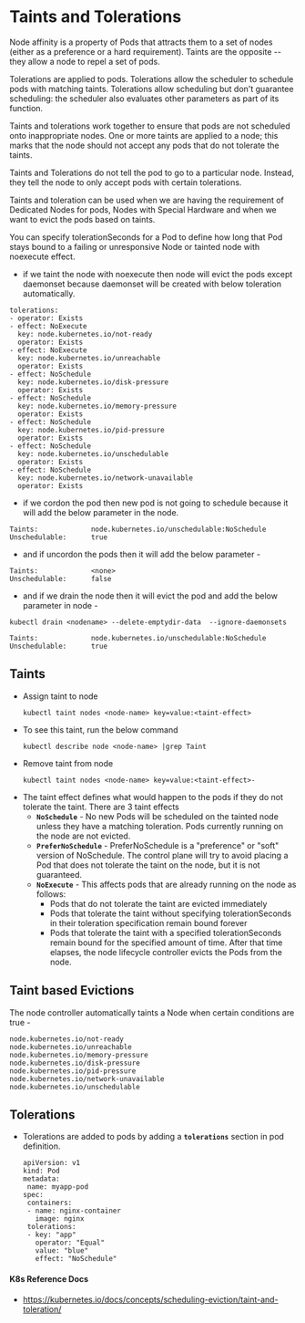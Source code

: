 # Taints and Tolerations 
Node affinity is a property of Pods that attracts them to a set of nodes (either as a preference or a hard requirement). Taints are the opposite -- they allow a node to repel a set of pods.

Tolerations are applied to pods. Tolerations allow the scheduler to schedule pods with matching taints. Tolerations allow scheduling but don't guarantee scheduling: the scheduler also evaluates other parameters as part of its function.

Taints and tolerations work together to ensure that pods are not scheduled onto inappropriate nodes. One or more taints are applied to a node; this marks that the node should not accept any pods that do not tolerate the taints.

Taints and Tolerations do not tell the pod to go to a particular node. Instead, they tell the node to only accept pods with certain tolerations.

Taints and toleration can be used when we are having the requirement of Dedicated Nodes for pods, Nodes with Special Hardware and when we want to evict the pods based on taints. 

You can specify tolerationSeconds for a Pod to define how long that Pod stays bound to a failing or unresponsive Node or tainted node with noexecute effect. 

- if we taint the node with noexecute then node will evict the pods except daemonset because daemonset will be created with below toleration automatically.
```
tolerations:
- operator: Exists
- effect: NoExecute
  key: node.kubernetes.io/not-ready
  operator: Exists
- effect: NoExecute
  key: node.kubernetes.io/unreachable
  operator: Exists
- effect: NoSchedule
  key: node.kubernetes.io/disk-pressure
  operator: Exists
- effect: NoSchedule
  key: node.kubernetes.io/memory-pressure
  operator: Exists
- effect: NoSchedule
  key: node.kubernetes.io/pid-pressure
  operator: Exists
- effect: NoSchedule
  key: node.kubernetes.io/unschedulable
  operator: Exists
- effect: NoSchedule
  key: node.kubernetes.io/network-unavailable
  operator: Exists
```



- if we cordon the pod then new pod is not going to schedule because it will add the below parameter in the node. 
```
Taints:             node.kubernetes.io/unschedulable:NoSchedule
Unschedulable:      true
```
- and if uncordon the pods then it will add the below parameter - 
```
Taints:             <none>
Unschedulable:      false
```
- and if we drain the node then it will evict the pod and add the below parameter in node -
```
kubectl drain <nodename> --delete-emptydir-data  --ignore-daemonsets
```
```
Taints:             node.kubernetes.io/unschedulable:NoSchedule
Unschedulable:      true
```

  
## Taints
- Assign taint to node
  ```
  kubectl taint nodes <node-name> key=value:<taint-effect>
  ```
- To see this taint, run the below command
  ```
  kubectl describe node <node-name> |grep Taint
  ```  
- Remove taint from node
  ```
  kubectl taint nodes <node-name> key=value:<taint-effect>-
  ``` 
- The taint effect defines what would happen to the pods if they do not tolerate the taint. There are 3 taint effects
  - **`NoSchedule`** - No new Pods will be scheduled on the tainted node unless they have a matching toleration. Pods currently running on the node are not evicted.
  - **`PreferNoSchedule`** - PreferNoSchedule is a "preference" or "soft" version of NoSchedule. The control plane will try to avoid placing a Pod that does not tolerate the taint on the node, but it is not guaranteed.
  - **`NoExecute`** - This affects pods that are already running on the node as follows:
       - Pods that do not tolerate the taint are evicted immediately
       - Pods that tolerate the taint without specifying tolerationSeconds in their toleration specification remain bound forever
       - Pods that tolerate the taint with a specified tolerationSeconds remain bound for the specified amount of time. After that time elapses, the node lifecycle controller evicts the Pods from the node.

## Taint based Evictions
The node controller automatically taints a Node when certain conditions are true - 
```
node.kubernetes.io/not-ready
node.kubernetes.io/unreachable
node.kubernetes.io/memory-pressure
node.kubernetes.io/disk-pressure
node.kubernetes.io/pid-pressure
node.kubernetes.io/network-unavailable
node.kubernetes.io/unschedulable
```
## Tolerations
   - Tolerations are added to pods by adding a **`tolerations`** section in pod definition.
     ```
     apiVersion: v1
     kind: Pod
     metadata:
      name: myapp-pod
     spec:
      containers:
      - name: nginx-container
        image: nginx
      tolerations:
      - key: "app"
        operator: "Equal"
        value: "blue"
        effect: "NoSchedule"
     ```     
#### K8s Reference Docs
- https://kubernetes.io/docs/concepts/scheduling-eviction/taint-and-toleration/

